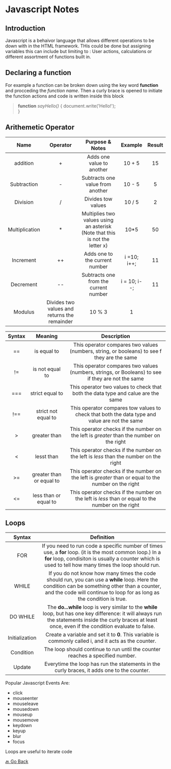 # Javascript Notes


## Introduction
Javascript is a behaivor language that allows different operations to be down with in the HTML framework. THis could be done but assigning variables this can include but limiting to : User actions, calculations or different assortment of functions built in. 

## Declaring a function
For example a function can be broken down using the key word **function** and procceding the *function name*. Then a curly brace is opened to initiate the function actions and code is written inside this block

> **function** *sayHello()* {
> document.write('Hello!');   
> }

## Arithemetic Operator

| Name | Operator | Purpose & Notes | Example | Result |
| :---: | :---: | :---: | :---: | :---: |
| addition | + | Adds one value to another |10 + 5 | 15 |
| Subtraction | - | Subtracts one value from another | 10 - 5 | 5 |
| Division | / | Divides tow values | 10 / 5 | 2 |
| Multiplication | * | Multiplies two values using an asterisk (Note that this is not the letter x) | 10*5 | 50 |
| Increment | ++ | Adds one to the current number | i =10; i++; | 11 |
| Decrement | -- | Subtracts one from the current number | i = 10; i--; | 11|
Modulus | Divides two values and returns the remainder | 10 % 3 | 1 |

| Syntax | Meaning | Description |
| :---: | :---: | :---: |
| == | is equal to | This operator compares two values (numbers, string, or booleans) to see f they are the same |
| != | is not equal to | This operator compares two values (numbers, strings, or Booleans) to see if they are not the same |
| === | strict equal to | This operator two values to check that both the data type and calue are the same |
| !== | strict not equal to | This operator compares tow values to check that both the data type and value are not the same |
| > | greater than | This operator checks if the number on the left is *greater* than the number on the right |
| < | lesst than | This operator checks if the number on the left is *less* than the number on the right
| >= | greater than or equal to | This operator checks if the number on the left is *greater* than or equal to the number on the right |
| <= | less than or equal to | This operator checks if the number on the left is *less* than or equal to the number on the right |


## Loops
| Syntax | Definition |
| :---: | :---: |
| FOR | If you need to run code a specific number of times use, a **for** loop. (it is the most common loop.) In a **for** loop, condisiton is usually a counter which is used to tell how many times the loop should run. |
| WHILE | If you do not know how many times the code should run, you can use a **while** loop. Here the condition can be something other than a counter, and the code will continue to loop for as long as the condition is true. |
| DO WHILE | The **do...while** loop is very similar to the **while** loop, but has one key difference: it will always run the statements inside the curly braces at least once, even if the condition evaluate to false. |
| Initialization | Create a variable and set it to **0**. This variable is commonly called i, and it acts as the counter. |
| Condition | The loop should continue to run until the counter reaches a specified number. |
| Update | Everytime the loop has run the statements in the curly braces, it adds one to the counter. |

Popular Javascript Events Are:
- click
- mouseenter
- mouseleave
- mousedown
- mouseup
- mousemove
- keydown
- keyup
- blur
- focus

Loops are useful to iterate code

[🔙 Go Back](README.md)
